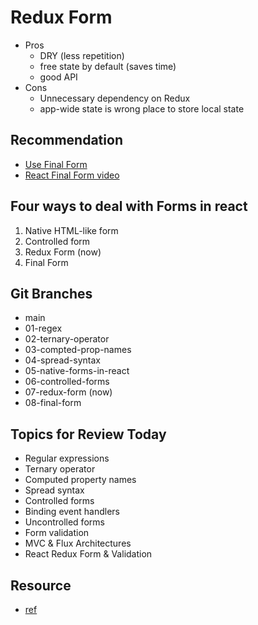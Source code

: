 # Redux Form 
* Pros
  * DRY (less repetition)
  * free state by default (saves time)
  * good API 
* Cons
  * Unnecessary dependency on Redux
  * app-wide state is wrong place to store local state

## Recommendation
* [Use Final Form](https://openbase.com/js/react-final-form)
* [React Final Form video](https://www.youtube.com/watch?v=OEg8jm-NbQ0)

## Four ways to deal with Forms in react
1. Native HTML-like form
2. Controlled form 
3. Redux Form (now)
4. Final Form

## Git Branches
* main
* 01-regex 
* 02-ternary-operator
* 03-compted-prop-names 
* 04-spread-syntax 
* 05-native-forms-in-react 
* 06-controlled-forms
* 07-redux-form (now)
* 08-final-form

## Topics for Review Today
* Regular expressions 
* Ternary operator
* Computed property names
* Spread syntax 
* Controlled forms 
* Binding event handlers 
* Uncontrolled forms
* Form validation
* MVC & Flux Architectures
* React Redux Form & Validation

## Resource
* [ref](https://www.youtube.com/watch?v=l_Yp8_SuGgU)
